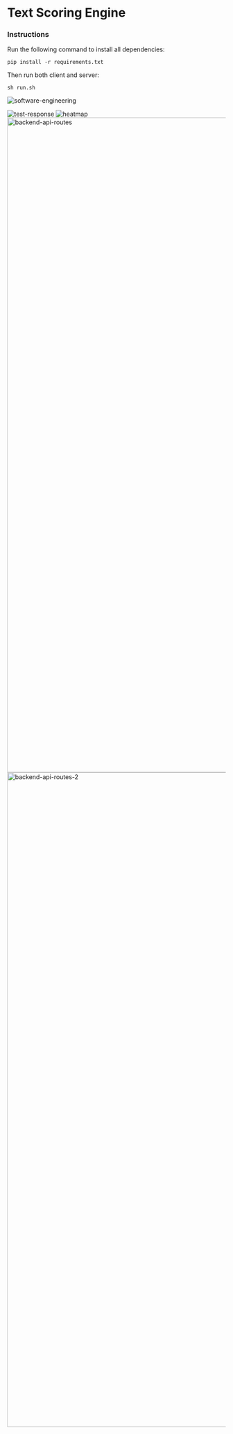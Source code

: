 # Text Scoring Engine
### Instructions

Run the following command to install all dependencies:
```
pip install -r requirements.txt
```

Then run both client and server:
```
sh run.sh
```
![software-engineering](https://user-images.githubusercontent.com/53941721/166183975-697863a4-75ac-46f9-ac67-9c669c36af38.png)

![test-response](https://user-images.githubusercontent.com/53941721/163329477-cd32cf63-171a-4123-a119-7fe6c74c1d19.png)
![heatmap](https://user-images.githubusercontent.com/53941721/163329488-a8fd62bc-60c4-4901-8d19-64bfd6d3069e.png)
<img width="1510" alt="backend-api-routes" src="https://user-images.githubusercontent.com/53941721/164645895-fb157ff8-33a2-4c7d-ac91-34236525c88c.png">
<img width="1510" alt="backend-api-routes-2" src="https://user-images.githubusercontent.com/53941721/164645906-960d0ce1-81c3-48c2-9217-5580c8efd5c2.png">
